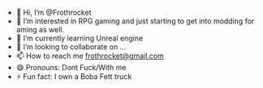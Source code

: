 - 👋 Hi, I’m @Frothrocket
- 👀 I’m interested in RPG gaming and just starting to get into modding for aming as well.
- 🌱 I’m currently learning Unreal engine
- 💞️ I’m looking to collaborate on ...
- 📫 How to reach me frothrocket@gmail.com
- 😄 Pronouns: Dont Fuck/With me
- ⚡ Fun fact: I own a Boba Fett truck

<!---
Frothrocket/Frothrocket is a ✨ special ✨ repository because its `README.md` (this file) appears on your GitHub profile.
You can click the Preview link to take a look at your changes.
--->
